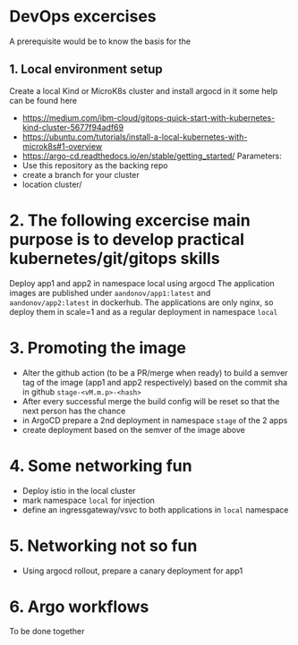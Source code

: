 # DevOps excercises
A prerequisite would be to know the basis for the 
## 1. Local environment setup
 Create a local Kind or MicroK8s cluster and install argocd in it
 some help can be found here
 - https://medium.com/ibm-cloud/gitops-quick-start-with-kubernetes-kind-cluster-5677f94adf69
 - https://ubuntu.com/tutorials/install-a-local-kubernetes-with-microk8s#1-overview	
 - https://argo-cd.readthedocs.io/en/stable/getting_started/ 
Parameters:
- Use this repository as the backing repo
- create a branch for your cluster
- location cluster/<clustername>
  
# 2. The following excercise main purpose is to develop practical kubernetes/git/gitops skills
   Deploy app1 and app2 in namespace local using argocd
   The application images are published under `aandonov/app1:latest` and `aandonov/app2:latest` in dockerhub.
   The applications are only nginx, so deploy them in scale=1 and as a regular deployment in namespace `local`
# 3. Promoting the image
  - Alter the github action (to be a PR/merge when ready) to build a semver tag of the image (app1 and app2 respectively) based on the commit sha in github `stage-<vM.m.p>-<hash>`
  - After every successful merge the build config will be reset so that the next person has the chance 
  - in ArgoCD prepare a 2nd deployment in namespace `stage` of the 2 apps
  - create deployment based on the semver of the image above
# 4. Some networking fun
  - Deploy istio in the local cluster
  - mark namespace `local` for injection
  - define an ingressgateway/vsvc to both applications in `local` namespace 
# 5. Networking not so fun
  - Using argocd rollout, prepare a canary deployment for app1
# 6. Argo workflows
  To be done together
